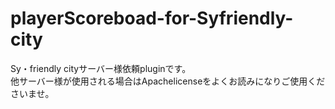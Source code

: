 # playerScoreboad-for-Syfriendly-city
Sy・friendly cityサーバー様依頼pluginです。  
他サーバー様が使用される場合はApachelicenseをよくお読みになりご使用くださいませ。
